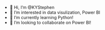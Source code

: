 - 👋 Hi, I’m @KYStephen
- 👀 I’m interested in data visulization, Power BI
- 🌱 I’m currently learning Python!
- 💞️ I’m looking to collaborate on Power BI!


<!---
KYStephen/KYStephen is a ✨ special ✨ repository because its `README.md` (this file) appears on your GitHub profile.
You can click the Preview link to take a look at your changes.
--->
